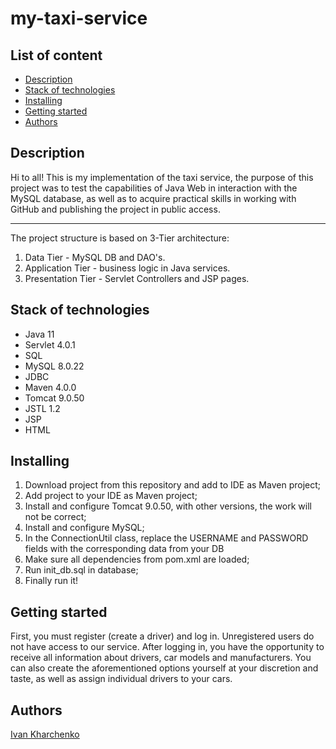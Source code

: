 # my-taxi-service

## List of content
- [Description](#description)
- [Stack of technologies](#stack-of-technologies)
- [Installing](#installing)
- [Getting started](#getting-started)
- [Authors](#authors)

## Description
Hi to all! This is my implementation of the taxi service, the purpose of this project was to test the capabilities of Java Web in interaction with the MySQL database, as well as to acquire practical skills in working with GitHub and publishing the project in public access. <hr>
The project structure is based on 3-Tier architecture:
1. Data Tier - MySQL DB and DAO's.
2. Application Tier - business logic in Java services.
3. Presentation Tier - Servlet Controllers and JSP pages.

## Stack of technologies
- Java 11
- Servlet 4.0.1
- SQL
- MySQL 8.0.22
- JDBC
- Maven 4.0.0
- Tomcat 9.0.50
- JSTL 1.2
- JSP
- HTML

## Installing
1. Download project from this repository and add to IDE as Maven project;
2. Add project to your IDE as Maven project;
3. Install and configure Tomcat 9.0.50, with other versions, the work will not be correct;
4. Install and configure MySQL;
5. In the ConnectionUtil class, replace the USERNAME and PASSWORD fields with the corresponding data from your DB
6. Make sure all dependencies from pom.xml are loaded;
7. Run init_db.sql in database;
8. Finally run it!

## Getting started
First, you must register (create a driver) and log in. Unregistered users do not have access to our service. After logging in, you have the opportunity to receive all information about drivers, car models and manufacturers. You can also create the aforementioned options yourself at your discretion and taste, as well as assign individual drivers to your cars.

## Authors
[Ivan Kharchenko](https://github.com/Pro1OOGamer)
